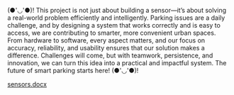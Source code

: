 (●'◡'●)!
This project is not just about building a sensor—it’s about solving a real-world problem efficiently and intelligently. Parking issues are a daily challenge, and by designing a system that works correctly and is easy to access, we are contributing to smarter, more convenient urban spaces. From hardware to software, every aspect matters, and our focus on accuracy, reliability, and usability ensures that our solution makes a difference. Challenges will come, but with teamwork, persistence, and innovation, we can turn this idea into a practical and impactful system. The future of smart parking starts here!
(●'◡'●)!



[sensors.docx](https://github.com/user-attachments/files/18722293/sensors.docx)
